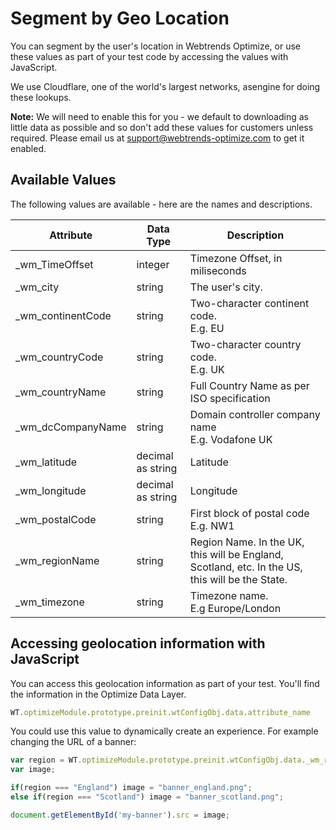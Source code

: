 # Segment by Geo Location

You can segment by the user's location in Webtrends Optimize, or use these values as part of your test code by accessing the values with JavaScript.

We use Cloudflare, one of the world's largest networks, asengine for doing these lookups.

**Note:** We will need to enable this for you - we default to downloading as little data as possible and so don't add these values for customers unless required. Please email us at support@webtrends-optimize.com to get it enabled.

## Available Values

The following values are available - here are the names and descriptions.

| Attribute               | Data Type | Description |
| ----------------------- | --------- | ----------- |
| _wm_TimeOffset | integer | Timezone Offset, in miliseconds
| _wm_city | string | The user's city.
| _wm_continentCode | string | Two-character continent code.<br>E.g. EU
| _wm_countryCode | string | Two-character country code.<br>E.g. UK
| _wm_countryName | string | Full Country Name as per ISO specification
| _wm_dcCompanyName | string | Domain controller company name<br>E.g. Vodafone UK
| _wm_latitude | decimal as string | Latitude
| _wm_longitude | decimal as string | Longitude
| _wm_postalCode | string | First block of postal code<br>E.g. NW1
| _wm_regionName | string | Region Name. In the UK, this will be England, Scotland, etc. In the US, this will be the State.
| _wm_timezone | string | Timezone name.<br>E.g Europe/London

## Accessing geolocation information with JavaScript

You can access this geolocation information as part of your test. You'll find the information in the Optimize Data Layer. 

``` javascript
WT.optimizeModule.prototype.preinit.wtConfigObj.data.attribute_name
```

You could use this value to dynamically create an experience. For example changing the URL of a banner:

``` javascript
var region = WT.optimizeModule.prototype.preinit.wtConfigObj.data._wm_regionName;
var image;

if(region === "England") image = "banner_england.png";
else if(region === "Scotland") image = "banner_scotland.png";

document.getElementById('my-banner').src = image;
```